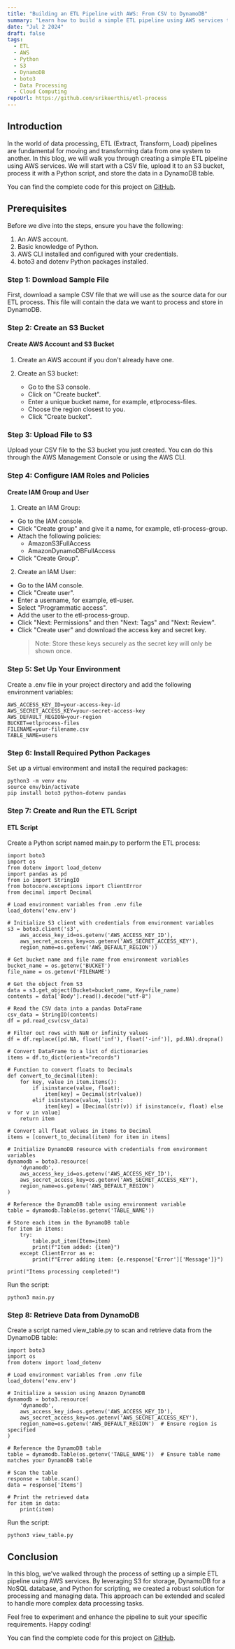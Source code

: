 ```yaml
---
title: "Building an ETL Pipeline with AWS: From CSV to DynamoDB"
summary: "Learn how to build a simple ETL pipeline using AWS services to transform and load data from a CSV file into a DynamoDB table."
date: "Jul 2 2024"
draft: false
tags:
  - ETL
  - AWS
  - Python
  - S3
  - DynamoDB
  - boto3
  - Data Processing
  - Cloud Computing
repoUrl: https://github.com/srikeerthis/etl-process
---
```


## Introduction

In the world of data processing, ETL (Extract, Transform, Load) pipelines are fundamental for moving and transforming data from one system to another. In this blog, we will walk you through creating a simple ETL pipeline using AWS services. We will start with a CSV file, upload it to an S3 bucket, process it with a Python script, and store the data in a DynamoDB table.

You can find the complete code for this project on [GitHub](https://github.com/srikeerthis/etl-process).

## Prerequisites

Before we dive into the steps, ensure you have the following:

1. An AWS account.
2. Basic knowledge of Python.
3. AWS CLI installed and configured with your credentials.
4. boto3 and dotenv Python packages installed.

### Step 1: Download Sample File

First, download a sample CSV file that we will use as the source data for our ETL process. This file will contain the data we want to process and store in DynamoDB.

### Step 2: Create an S3 Bucket

#### Create AWS Account and S3 Bucket

1. Create an AWS account if you don't already have one.
2. Create an S3 bucket:

   - Go to the S3 console.
   - Click on "Create bucket".
   - Enter a unique bucket name, for example, etlprocess-files.
   - Choose the region closest to you.
   - Click "Create bucket".

### Step 3: Upload File to S3

Upload your CSV file to the S3 bucket you just created. You can do this through the AWS Management Console or using the AWS CLI.

### Step 4: Configure IAM Roles and Policies

#### Create IAM Group and User

1. Create an IAM Group:

- Go to the IAM console.
- Click "Create group" and give it a name, for example, etl-process-group.
- Attach the following policies:
  - AmazonS3FullAccess
  - AmazonDynamoDBFullAccess
- Click "Create Group".

2. Create an IAM User:

- Go to the IAM console.
- Click "Create user".
- Enter a username, for example, etl-user.
- Select "Programmatic access".
- Add the user to the etl-process-group.
- Click "Next: Permissions" and then "Next: Tags" and "Next: Review".
- Click "Create user" and download the access key and secret key.
  > Note: Store these keys securely as the secret key will only be shown once.

### Step 5: Set Up Your Environment

Create a .env file in your project directory and add the following environment variables:

```
AWS_ACCESS_KEY_ID=your-access-key-id
AWS_SECRET_ACCESS_KEY=your-secret-access-key
AWS_DEFAULT_REGION=your-region
BUCKET=etlprocess-files
FILENAME=your-filename.csv
TABLE_NAME=users
```

### Step 6: Install Required Python Packages

Set up a virtual environment and install the required packages:

```
python3 -m venv env
source env/bin/activate
pip install boto3 python-dotenv pandas
```

### Step 7: Create and Run the ETL Script

#### ETL Script

Create a Python script named main.py to perform the ETL process:

```
import boto3
import os
from dotenv import load_dotenv
import pandas as pd
from io import StringIO
from botocore.exceptions import ClientError
from decimal import Decimal

# Load environment variables from .env file
load_dotenv('env.env')

# Initialize S3 client with credentials from environment variables
s3 = boto3.client('s3',
    aws_access_key_id=os.getenv('AWS_ACCESS_KEY_ID'),
    aws_secret_access_key=os.getenv('AWS_SECRET_ACCESS_KEY'),
    region_name=os.getenv('AWS_DEFAULT_REGION'))

# Get bucket name and file name from environment variables
bucket_name = os.getenv('BUCKET')
file_name = os.getenv('FILENAME')

# Get the object from S3
data = s3.get_object(Bucket=bucket_name, Key=file_name)
contents = data['Body'].read().decode("utf-8")

# Read the CSV data into a pandas DataFrame
csv_data = StringIO(contents)
df = pd.read_csv(csv_data)

# Filter out rows with NaN or infinity values
df = df.replace([pd.NA, float('inf'), float('-inf')], pd.NA).dropna()

# Convert DataFrame to a list of dictionaries
items = df.to_dict(orient="records")

# Function to convert floats to Decimals
def convert_to_decimal(item):
    for key, value in item.items():
        if isinstance(value, float):
            item[key] = Decimal(str(value))
        elif isinstance(value, list):
            item[key] = [Decimal(str(v)) if isinstance(v, float) else v for v in value]
    return item

# Convert all float values in items to Decimal
items = [convert_to_decimal(item) for item in items]

# Initialize DynamoDB resource with credentials from environment variables
dynamodb = boto3.resource(
    'dynamodb',
    aws_access_key_id=os.getenv('AWS_ACCESS_KEY_ID'),
    aws_secret_access_key=os.getenv('AWS_SECRET_ACCESS_KEY'),
    region_name=os.getenv('AWS_DEFAULT_REGION')
)

# Reference the DynamoDB table using environment variable
table = dynamodb.Table(os.getenv('TABLE_NAME'))

# Store each item in the DynamoDB table
for item in items:
    try:
        table.put_item(Item=item)
        print(f"Item added: {item}")
    except ClientError as e:
        print(f"Error adding item: {e.response['Error']['Message']}")

print("Items processing completed!")
```

Run the script:

```
python3 main.py
```

### Step 8: Retrieve Data from DynamoDB

Create a script named view_table.py to scan and retrieve data from the DynamoDB table:

```
import boto3
import os
from dotenv import load_dotenv

# Load environment variables from .env file
load_dotenv('env.env')

# Initialize a session using Amazon DynamoDB
dynamodb = boto3.resource(
    'dynamodb',
    aws_access_key_id=os.getenv('AWS_ACCESS_KEY_ID'),
    aws_secret_access_key=os.getenv('AWS_SECRET_ACCESS_KEY'),
    region_name=os.getenv('AWS_DEFAULT_REGION')  # Ensure region is specified
)

# Reference the DynamoDB table
table = dynamodb.Table(os.getenv('TABLE_NAME'))  # Ensure table name matches your DynamoDB table

# Scan the table
response = table.scan()
data = response['Items']

# Print the retrieved data
for item in data:
    print(item)
```

Run the script:

```
python3 view_table.py
```

## Conclusion

In this blog, we've walked through the process of setting up a simple ETL pipeline using AWS services. By leveraging S3 for storage, DynamoDB for a NoSQL database, and Python for scripting, we created a robust solution for processing and managing data. This approach can be extended and scaled to handle more complex data processing tasks.

Feel free to experiment and enhance the pipeline to suit your specific requirements. Happy coding!

You can find the complete code for this project on [GitHub](https://github.com/srikeerthis/etl-process).